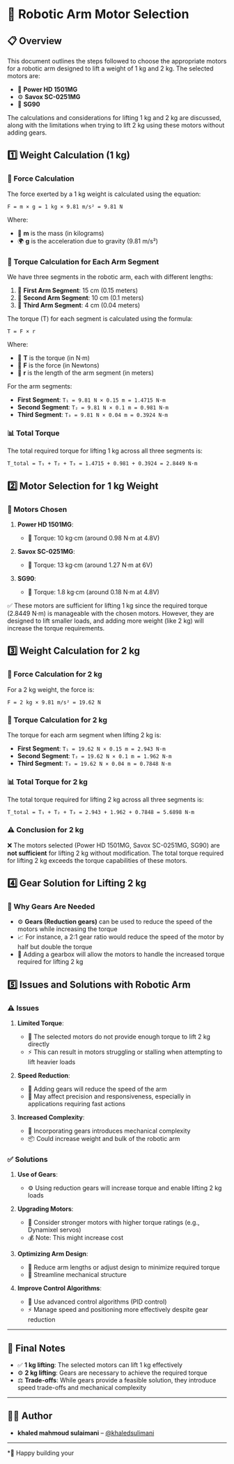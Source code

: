 # 🤖 Robotic Arm Motor Selection

## 📋 Overview

This document outlines the steps followed to choose the appropriate motors for a robotic arm designed to lift a weight of 1 kg and 2 kg. The selected motors are:

- 🔧 **Power HD 1501MG**
- ⚙️ **Savox SC-0251MG**  
- 🎯 **SG90**

The calculations and considerations for lifting 1 kg and 2 kg are discussed, along with the limitations when trying to lift 2 kg using these motors without adding gears.

## 1️⃣ Weight Calculation (1 kg)

### 💪 Force Calculation

The force exerted by a 1 kg weight is calculated using the equation:

```
F = m × g = 1 kg × 9.81 m/s² = 9.81 N
```

Where:
- 📏 **m** is the mass (in kilograms)
- 🌍 **g** is the acceleration due to gravity (9.81 m/s²)

### 🔄 Torque Calculation for Each Arm Segment

We have three segments in the robotic arm, each with different lengths:

1. 🦾 **First Arm Segment**: 15 cm (0.15 meters)
2. 🦾 **Second Arm Segment**: 10 cm (0.1 meters)  
3. 🦾 **Third Arm Segment**: 4 cm (0.04 meters)

The torque (T) for each segment is calculated using the formula:

```
T = F × r
```

Where:
- 🔄 **T** is the torque (in N·m)
- 💪 **F** is the force (in Newtons)
- 📏 **r** is the length of the arm segment (in meters)

For the arm segments:

- **First Segment**: `T₁ = 9.81 N × 0.15 m = 1.4715 N·m`
- **Second Segment**: `T₂ = 9.81 N × 0.1 m = 0.981 N·m`
- **Third Segment**: `T₃ = 9.81 N × 0.04 m = 0.3924 N·m`

### 📊 Total Torque

The total required torque for lifting 1 kg across all three segments is:

```
T_total = T₁ + T₂ + T₃ = 1.4715 + 0.981 + 0.3924 = 2.8449 N·m
```

## 2️⃣ Motor Selection for 1 kg Weight

### 🎯 Motors Chosen

1. **Power HD 1501MG**:
   - 🔄 Torque: 10 kg·cm (around 0.98 N·m at 4.8V)

2. **Savox SC-0251MG**:
   - 🔄 Torque: 13 kg·cm (around 1.27 N·m at 6V)

3. **SG90**:
   - 🔄 Torque: 1.8 kg·cm (around 0.18 N·m at 4.8V)

✅ These motors are sufficient for lifting 1 kg since the required torque (2.8449 N·m) is manageable with the chosen motors. However, they are designed to lift smaller loads, and adding more weight (like 2 kg) will increase the torque requirements.

## 3️⃣ Weight Calculation for 2 kg

### 💪 Force Calculation for 2 kg

For a 2 kg weight, the force is:

```
F = 2 kg × 9.81 m/s² = 19.62 N
```

### 🔄 Torque Calculation for 2 kg

The torque for each arm segment when lifting 2 kg is:

- **First Segment**: `T₁ = 19.62 N × 0.15 m = 2.943 N·m`
- **Second Segment**: `T₂ = 19.62 N × 0.1 m = 1.962 N·m`
- **Third Segment**: `T₃ = 19.62 N × 0.04 m = 0.7848 N·m`

### 📊 Total Torque for 2 kg

The total torque required for lifting 2 kg across all three segments is:

```
T_total = T₁ + T₂ + T₃ = 2.943 + 1.962 + 0.7848 = 5.6898 N·m
```

### ⚠️ Conclusion for 2 kg

❌ The motors selected (Power HD 1501MG, Savox SC-0251MG, SG90) are **not sufficient** for lifting 2 kg without modification. The total torque required for lifting 2 kg exceeds the torque capabilities of these motors.

## 4️⃣ Gear Solution for Lifting 2 kg

### 🔧 Why Gears Are Needed

- ⚙️ **Gears (Reduction gears)** can be used to reduce the speed of the motors while increasing the torque
- 📈 For instance, a 2:1 gear ratio would reduce the speed of the motor by half but double the torque
- 🎯 Adding a gearbox will allow the motors to handle the increased torque required for lifting 2 kg

## 5️⃣ Issues and Solutions with Robotic Arm

### ⚠️ Issues

1. **Limited Torque**: 
   - 🚫 The selected motors do not provide enough torque to lift 2 kg directly
   - ⚡ This can result in motors struggling or stalling when attempting to lift heavier loads

2. **Speed Reduction**: 
   - 🐌 Adding gears will reduce the speed of the arm
   - 🎯 May affect precision and responsiveness, especially in applications requiring fast actions

3. **Increased Complexity**: 
   - 🔧 Incorporating gears introduces mechanical complexity
   - 📦 Could increase weight and bulk of the robotic arm

### ✅ Solutions

1. **Use of Gears**: 
   - ⚙️ Using reduction gears will increase torque and enable lifting 2 kg loads

2. **Upgrading Motors**: 
   - 🔋 Consider stronger motors with higher torque ratings (e.g., Dynamixel servos)
   - 💰 Note: This might increase cost

3. **Optimizing Arm Design**: 
   - 📏 Reduce arm lengths or adjust design to minimize required torque
   - 🎨 Streamline mechanical structure

4. **Improve Control Algorithms**: 
   - 🧠 Use advanced control algorithms (PID control)
   - ⚡ Manage speed and positioning more effectively despite gear reduction

---

## 📝 Final Notes

- ✅ **1 kg lifting**: The selected motors can lift 1 kg effectively
- ⚙️ **2 kg lifting**: Gears are necessary to achieve the required torque
- ⚖️ **Trade-offs**: While gears provide a feasible solution, they introduce speed trade-offs and mechanical complexity

---
  
## 🧑‍💻 Author
- **khaled mahmoud sulaimani** – [@khaledsulimani](https://github.com/khaledsulimani)

---

*🤖 Happy building your
